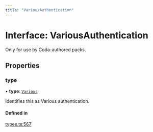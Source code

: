 ```yaml
---
title: "VariousAuthentication"
---
```

# Interface: VariousAuthentication

Only for use by Coda-authored packs.

## Properties

### type

• **type**: [`Various`](../enums/AuthenticationType.md#various)

Identifies this as Various authentication.

#### Defined in

[types.ts:567](https://github.com/coda/packs-sdk/blob/main/types.ts#L567)
